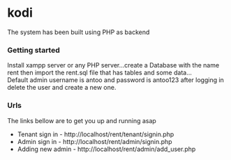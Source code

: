 # kodi
The system has been built using PHP as backend  
### Getting started  
Install xampp server or any PHP server...create a Database with the name rent then import the rent.sql file that has tables and some data...  
Default admin username is antoo and password is antoo123 after logging in delete the user and create a new one.
### Urls 
The links bellow are to get you up and running asap  

* Tenant sign in - http://localhost/rent/tenant/signin.php 
* Admin sign in  - http://localhost/rent/admin/signin.php
* Adding  new admin - http://localhost/rent/admin/add_user.php
